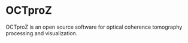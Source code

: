 # OCTproZ
OCTproZ is an open source software for optical coherence tomography processing and visualization.
